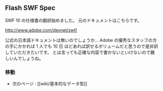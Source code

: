 ## Flash SWF Spec
SWF 10 の仕様書の翻訳始めました。
元のドキュメントはこちらです。

http://www.adobe.com/devnet/swf/

公式の日本語ドキュメントは無いのでしょうか…
Adobe の優秀なスタッフの方の手にかかれば 1 人でも 10 日 ほどあれば訳せるボリュームだと思うので是非訳していただきたいです。
とは言っても正確な内容で書かないといけないので難しいんでしょうね。

### 移動

- 次のページ : [[wiki/基本的なデータ型]]

